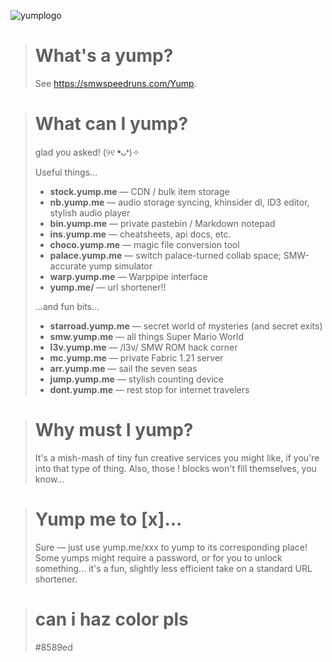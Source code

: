 ![yumplogo](https://github.com/user-attachments/assets/025b5c14-e400-4a2f-b4bd-2738c82292a0)

> # What's a yump?
> See https://smwspeedruns.com/Yump. 

> # What can I yump?
> glad you asked! (୨୧ ❛ᴗ❛)✧
>
> Useful things...
> - **stock.yump.me** — CDN / bulk item storage
> - **nb.yump.me** — audio storage syncing, khinsider dl, ID3 editor, stylish audio player
> - **bin.yump.me** — private pastebin / Markdown notepad
> - **ins.yump.me** — cheatsheets, api docs, etc.
> - **choco.yump.me** — magic file conversion tool
> - **palace.yump.me** — switch palace-turned collab space; SMW-accurate yump simulator
> - **warp.yump.me** — Warppipe interface
> - **yump.me/** — url shortener!!
> 
> ...and fun bits...
> - **starroad.yump.me** — secret world of mysteries (and secret exits)
> - **smw.yump.me** — all things Super Mario World 
> - **l3v.yump.me** — /l3v/ SMW ROM hack corner
> - **mc.yump.me** — private Fabric 1.21 server
> - **arr.yump.me** — sail the seven seas
> - **jump.yump.me** — stylish counting device
> - **dont.yump.me** — rest stop for internet travelers


> # Why must I yump?
> It's a mish-mash of tiny fun creative services you might like, if you're into that type of thing. Also, those ! blocks won't fill themselves, you know... 

> # Yump me to \[x]...
> Sure — just use yump.me/xxx to yump to its corresponding place! Some yumps might require a password, or for you to unlock something... it's a fun, slightly less efficient take on a standard URL shortener.

> # can i haz color pls
> #8589ed
